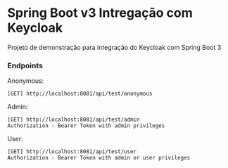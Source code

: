 # Spring Boot v3 Intregação com Keycloak 

Projeto de demonstração para integração do Keycloak com Spring Boot 3

### Endpoints
Anonymous:
```
[GET] http://localhost:8081/api/test/anonymous
```
Admin:
```
[GET] http://localhost:8081/api/test/admin
Authorization - Bearer Token with admin privileges
```
User:
```
[GET] http://localhost:8081/api/test/user
Authorization - Bearer Token with admin or user privileges
```
